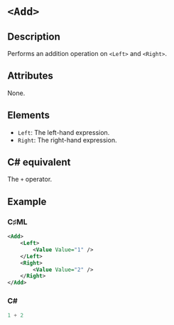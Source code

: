 # `<Add>`

## Description

Performs an addition operation on `<Left>` and `<Right>`.

## Attributes

None.

## Elements

- `Left`: The left-hand expression.
- `Right`: The right-hand expression.

## C# equivalent

The `+` operator.

## Example

### C♯ML

```xml
<Add>
    <Left>
        <Value Value="1" />
    </Left>
    <Right>
        <Value Value="2" />
    </Right>
</Add>
```

### C#

```csharp
1 + 2
```
